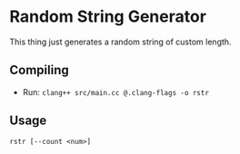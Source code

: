 # Random String Generator

This thing just generates a random string of custom length.

## Compiling
- Run:
`clang++ src/main.cc @.clang-flags -o rstr`

## Usage
`rstr [--count <num>]`


